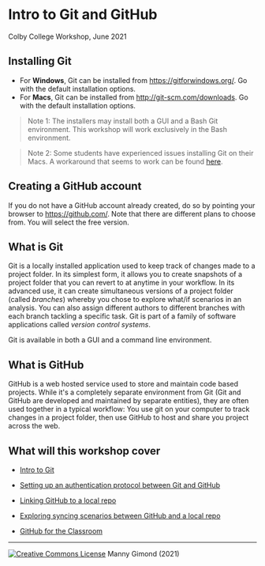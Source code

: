 # Intro to Git and GitHub 

Colby College Workshop, June 2021



## Installing Git

* For **Windows**, Git can be installed from https://gitforwindows.org/. Go with the default installation  options. 
* For **Macs**, Git can be installed from  http://git-scm.com/downloads. Go with the default installation options. 

> Note 1: The  installers may install both a GUI and a Bash Git environment. This workshop will work exclusively in the Bash environment.

> Note 2: Some students have experienced issues installing Git on their Macs. A workaround that seems to work can be found [here](git_mac_issue.md).

## Creating a GitHub account

If you do not have a GitHub account already created, do so by pointing your browser to https://github.com/. Note that there are different plans to choose from. You will select the free version.

## What is Git

Git is a locally installed application used to keep track of changes made to a project folder. In its simplest form,  it allows you to create snapshots of a project folder that you can revert to at anytime in your workflow. In its advanced use, it can create simultaneous versions of a project folder (called *branches*) whereby you chose to explore what/if scenarios in an analysis. You can also assign different authors to different branches with each branch tackling a specific task.  Git is part of a family of software applications called *version control systems*.

Git is available in both a GUI and a command line environment.

## What is GitHub

GitHub is a web hosted service  used to store and maintain code based projects. While it's a completely separate environment from Git (Git and GitHub are developed and maintained by separate entities), they are often used together in a typical workflow: You use git on your computer to track changes in a project folder, then use GitHub to host and share you project across the web.

## What will this workshop cover

* [Intro to Git](git.html)
* [Setting up an authentication protocol between Git and GitHub](<authenticating with github.html>)
* [Linking GitHub to a local repo](github_setup.html)
* [Exploring syncing scenarios between GitHub and  a local repo ](git_and_github.html)

* [GitHub for the Classroom](github_classroom.html)

<div class="footer">
<hr/>
<a rel="license" href="https://creativecommons.org/licenses/by-nc/4.0/"><img alt="Creative Commons License" style="border-width:0" src="https://i.creativecommons.org/l/by-nc/4.0/80x15.png" /></a>  Manny Gimond (2021)
</br>

